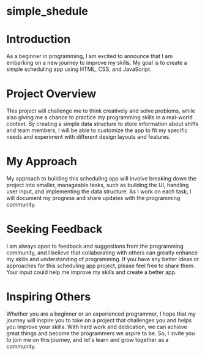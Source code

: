 # simple_shedule

# Introduction

As a beginner in programming, I am excited to announce that I am embarking on a new journey to improve my skills. My goal is to create a simple scheduling app using HTML, CSS, and JavaScript.

# Project Overview

This project will challenge me to think creatively and solve problems, while also giving me a chance to practice my programming skills in a real-world context. By creating a simple data structure to store information about shifts and team members, I will be able to customize the app to fit my specific needs and experiment with different design layouts and features.

# My Approach

My approach to building this scheduling app will involve breaking down the project into smaller, manageable tasks, such as building the UI, handling user input, and implementing the data structure. As I work on each task, I will document my progress and share updates with the programming community.

# Seeking Feedback

I am always open to feedback and suggestions from the programming community, and I believe that collaborating with others can greatly enhance my skills and understanding of programming. If you have any better ideas or approaches for this scheduling app project, please feel free to share them. Your input could help me improve my skills and create a better app.

# Inspiring Others

Whether you are a beginner or an experienced programmer, I hope that my journey will inspire you to take on a project that challenges you and helps you improve your skills. With hard work and dedication, we can achieve great things and become the programmers we aspire to be. So, I invite you to join me on this journey, and let's learn and grow together as a community.
